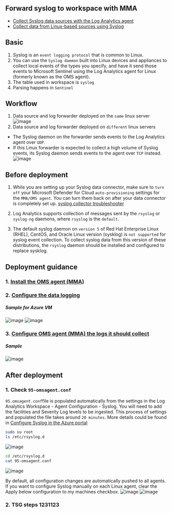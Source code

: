 ## Forward syslog to workspace with MMA
* [Collect Syslog data sources with the Log Analytics agent](https://learn.microsoft.com/en-us/azure/azure-monitor/agents/data-sources-syslog)
* [Collect data from Linux-based sources using Syslog](https://learn.microsoft.com/en-us/azure/sentinel/connect-syslog)

## Basic
1. Syslog is an `event logging protocol` that is common to Linux. 
2. You can use the `Syslog daemon` built into Linux devices and appliances to collect local events of the types you specify, and have it send those events to Microsoft Sentinel using the Log Analytics agent for Linux (formerly known as the OMS agent).
3. The table used in workspace is `syslog`
4. Parsing happens in `Sentinel`

## Workflow
1. Data source and log forwarder deployed on the `same` linux server
![image](https://user-images.githubusercontent.com/96930989/213683832-2bb83320-9f2f-44de-a850-f71cb1e9a12c.png)
2. Data source and log forwarder deployed on `different` linux servers
* The Syslog daemon on the forwarder sends events to the Log Analytics agent over `UDP`. 
* If this Linux forwarder is expected to collect a high volume of Syslog events, its Syslog daemon sends events to the agent over `TCP` instead.
![image](https://user-images.githubusercontent.com/96930989/213684013-2cb9aff0-a224-4c54-9d58-b74fd1ec8aa5.png)


## Before deployment
1. While you are setting up your Syslog data connector, make sure to `turn off` your Microsoft Defender for Cloud `auto-provisioning` settings for the `MMA/OMS agent`.
You can turn them back on after your data connector is completely set up. [syslog collector troubleshooter](https://learn.microsoft.com/en-us/azure/sentinel/troubleshooting-cef-syslog?tabs=syslog#verify-your-data-connector-prerequisites)

2. Log Analytics supports collection of messages sent by the `rsyslog` or `syslog-ng` daemons, where `rsyslog` is the `default`. 
3. The default syslog daemon on `version 5` of Red Hat Enterprise Linux (RHEL), CentOS, and Oracle Linux version (sysklog) is `not supported` for syslog event collection. To collect syslog data from this version of these distributions, the `rsyslog` daemon should be installed and configured to replace sysklog.


## Deployment guidance
### 1. [Install the OMS agent (MMA)](https://learn.microsoft.com/en-us/azure/sentinel/connect-syslog#configure-your-linux-machine-or-appliance)
### 2. [Configure the data logging](https://learn.microsoft.com/en-us/azure/sentinel/connect-syslog#configure-your-devices-logging-settings)
##### Sample for Azure VM
![image](https://user-images.githubusercontent.com/96930989/213717017-90f34728-2cea-492c-b932-2f72fc1c73bb.png)
![image](https://user-images.githubusercontent.com/96930989/213717622-3fc93fa6-f518-4c72-be41-fdff85917501.png)

### 3. [Configure OMS agent (MMA) the logs it should collect](https://learn.microsoft.com/en-us/azure/sentinel/connect-syslog#configure-the-log-analytics-agent)
##### Sample
![image](https://user-images.githubusercontent.com/96930989/213688626-da79b9ec-0eba-42e5-a7d5-447915484fa9.png)


## After deployment
### 1. Check `95-omsagent.conf`
`95.omsagent.conf`file is populated automatically from the settings in the Log Analytics Workspace - Agent Configuration - Syslog. 
You will need to add the facilities and Severity Log levels to be ingested. This process of settings and populated the file takes around `20 minutes`.
More details could be found in [Configure Syslog in the Azure portal](https://learn.microsoft.com/en-us/azure/azure-monitor/agents/data-sources-syslog#configure-syslog-in-the-azure-portal)
```sh
sudo su root
ls /etc/rsyslog.d
```
![image](https://user-images.githubusercontent.com/96930989/213731063-6f9b8ea2-7e35-4230-8f9f-0e17d1f0a855.png)

```sh
cd /etc/rsyslog.d
cat 95-omsagent.conf
```
![image](https://user-images.githubusercontent.com/96930989/213731369-625dd3c2-4721-41c2-99da-0ed776f931e0.png)

By default, all configuration changes are automatically pushed to all agents. 
If you want to configure Syslog manually on each Linux agent, clear the Apply below configuration to my machines checkbox.
![image](https://user-images.githubusercontent.com/96930989/213731633-f95cae6a-998d-4ea2-ab2a-3f1bbd451972.png)
![image](https://user-images.githubusercontent.com/96930989/213731664-5ca54fbc-94c4-420a-b9f6-c6c643bda869.png)

### 2.  TSG steps 1231123